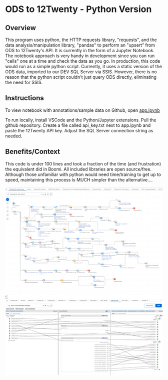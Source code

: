 # ODS to 12Twenty - Python Version

## Overview
This program uses python, the HTTP requests library, "requests", and the data analysis/manipulation library, "pandas" to perform an "upsert" from ODS to 12Twenty's API.  It is currently in the form of a Jupyter Notebook.  The notebook approach is very handy in development since you can run "cells" one at a time and check the data as you go.  In production, this code would run as a simple python script.  Currently, it uses a static version of the ODS data, imported to our DEV SQL Server via SSIS.  However, there is no reason that the python script couldn't just query ODS directly, eliminating the need for SSIS. 

## Instructions
To view notebook with annotations/sample data on Github, open [app.ipynb](./app.ipynb)

To run locally, install VSCode and the Python/Jupyter extensions.  Pull the github repository.  Create a file called api_key.txt next to app.ipynb and paste the 12Twenty API key.  Adjust the SQL Server connection string as needed.  

## Benefits/Context
This code is under 100 lines and took a fraction of the time (and frustration) the equivalent did in Boomi.  All included libraries are open source/free.  Although those unfamiliar with python would need time/training to get up to speed, maintaining this process is MUCH simpler than the alternative....

<img src="./12twentyboomi.png" width="1000">
<br>
<img src="./12twentyboomi2.png" width="1000">
